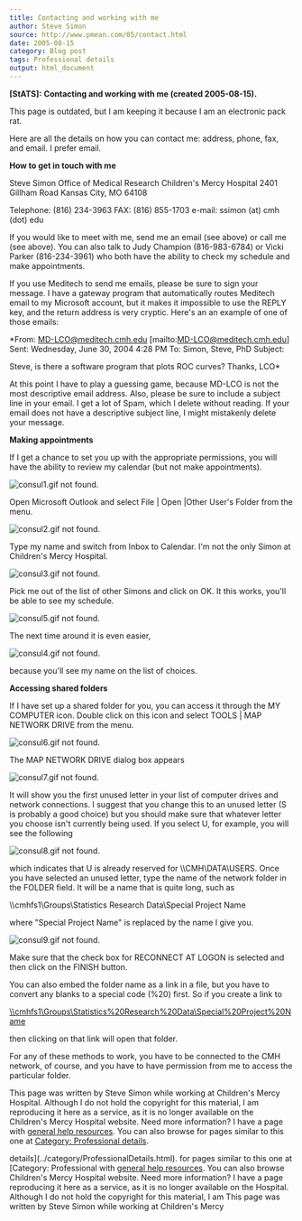 ```yaml
---
title: Contacting and working with me
author: Steve Simon
source: http://www.pmean.com/05/contact.html
date: 2005-08-15
category: Blog post
tags: Professional details
output: html_document
---
```

**[StATS]:** **Contacting and working with me
(created 2005-08-15).**

This page is outdated, but I am keeping it because I am an electronic
pack rat.

Here are all the details on how you can contact me: address, phone, fax,
and email. I prefer email.

**How to get in touch with me**

Steve Simon
Office of Medical Research
Children's Mercy Hospital
2401 Gillham Road
Kansas City, MO 64108

Telephone: (816) 234-3963
FAX: (816) 855-1703
e-mail: ssimon (at) cmh (dot) edu

If you would like to meet with me, send me an email (see above) or
call me (see above). You can also talk to Judy Champion (816-983-6784)
or Vicki Parker (816-234-3961) who both have the ability to check my
schedule and make appointments.

If you use Meditech to send me emails, please be sure to sign your
message. I have a gateway program that automatically routes Meditech
email to my Microsoft account, but it makes it impossible to use the
REPLY key, and the return address is very cryptic. Here's an an
example of one of those emails:

*From: MD-LCO@meditech.cmh.edu [mailto:MD-LCO@meditech.cmh.edu]
Sent: Wednesday, June 30, 2004 4:28 PM
To: Simon, Steve, PhD
Subject:

Steve, is there a software program that plots ROC curves?
Thanks, LCO*

At this point I have to play a guessing game, because MD-LCO is not
the most descriptive email address. Also, please be sure to include a
subject line in your email. I get a lot of Spam, which I delete
without reading. If your email does not have a descriptive subject
line, I might mistakenly delete your message.

**Making appointments**

If I get a chance to set you up with the appropriate permissions, you
will have the ability to review my calendar (but not make
appointments).

![consul1.gif not found.](../../../web/images/05/contact01.png)

  Open Microsoft Outlook and select File | Open |Other User's Folder
from the menu.

![consul2.gif not found.](../../../web/images/05/contact02.png)

Type my name and switch from Inbox to Calendar. I'm not the only
Simon at Children's Mercy Hospital.

![consul3.gif not found.](../../../web/images/05/contact03.png)

Pick me out of the list of other Simons and click on OK. It this
works, you'll be able to see my schedule.

![consul5.gif not found.](../../../web/images/05/contact04.png)

The next time around it is even easier,

![consul4.gif not found.](../../../web/images/05/contact05.png)

because you'll see my name on the list of choices.

**Accessing shared folders**

If I have set up a shared folder for you, you can access it through
the MY COMPUTER icon. Double click on this icon and select TOOLS |
MAP NETWORK DRIVE from the menu.

![consul6.gif not found.](../../../web/images/05/contact06.png)

The MAP NETWORK DRIVE dialog box appears

![consul7.gif not found.](../../../web/images/05/contact07.png)

It will show you the first unused letter in your list of computer
drives and network connections. I suggest that you change this to an
unused letter (S is probably a good choice) but you should make sure
that whatever letter you choose isn't currently being used. If you
select U, for example, you will see the following

![consul8.gif not found.](../../../web/images/05/contact08.png)

which indicates that U is already reserved for \\\\CMH\\DATA\\USERS.
Once you have selected an unused letter, type the name of the network
folder in the FOLDER field. It will be a name that is quite long, such
as

\\\\cmhfs1\\Groups\\Statistics Research Data\\Special Project Name

where "Special Project Name" is replaced by the name I give you.

![consul9.gif not found.](../../../web/images/05/contact09.png)

Make sure that the check box for RECONNECT AT LOGON is selected and
then click on the FINISH button.

You can also embed the folder name as a link in a file, but you have
to convert any blanks to a special code (%20) first. So if you create
a link to

[\\\\cmhfs1\\Groups\\Statistics%20Research%20Data\\Special%20Project%20Name](file://cmhfs1/Groups/Statistics%20Research%20Data/Special%20Project%20Name)

then clicking on that link will open that folder.

For any of these methods to work, you have to be connected to the CMH
network, of course, and you have to have permission from me to access
the particular folder.

This page was written by Steve Simon while working at Children's Mercy
Hospital. Although I do not hold the copyright for this material, I am
reproducing it here as a service, as it is no longer available on the
Children's Mercy Hospital website. Need more information? I have a page
with [general help resources](../GeneralHelp.html). You can also browse
for pages similar to this one at [Category: Professional
details](../category/ProfessionalDetails.html).
<!---More--->
details](../category/ProfessionalDetails.html).
for pages similar to this one at [Category: Professional
with [general help resources](../GeneralHelp.html). You can also browse
Children's Mercy Hospital website. Need more information? I have a page
reproducing it here as a service, as it is no longer available on the
Hospital. Although I do not hold the copyright for this material, I am
This page was written by Steve Simon while working at Children's Mercy

<!---Do not use
**[StATS]:** **Contacting and working with me
This page was written by Steve Simon while working at Children's Mercy
Hospital. Although I do not hold the copyright for this material, I am
reproducing it here as a service, as it is no longer available on the
Children's Mercy Hospital website. Need more information? I have a page
with [general help resources](../GeneralHelp.html). You can also browse
for pages similar to this one at [Category: Professional
details](../category/ProfessionalDetails.html).
--->

